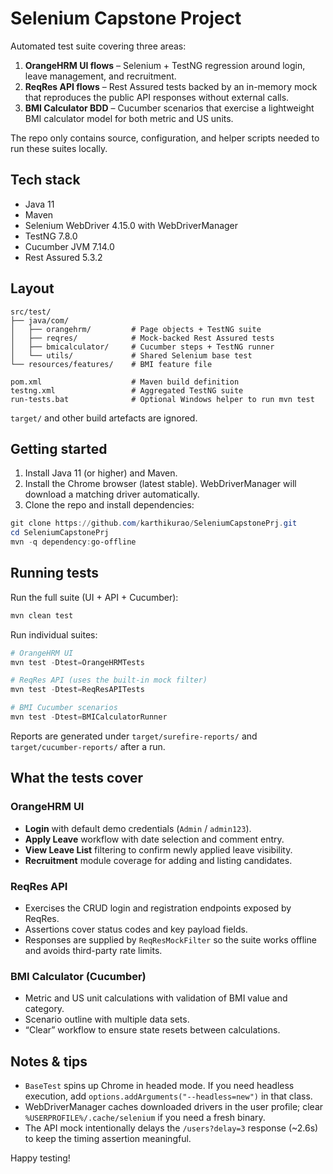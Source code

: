 # Selenium Capstone Project

Automated test suite covering three areas:

1. **OrangeHRM UI flows** – Selenium + TestNG regression around login, leave management, and recruitment.
2. **ReqRes API flows** – Rest Assured tests backed by an in-memory mock that reproduces the public API responses without external calls.
3. **BMI Calculator BDD** – Cucumber scenarios that exercise a lightweight BMI calculator model for both metric and US units.

The repo only contains source, configuration, and helper scripts needed to run these suites locally.

## Tech stack

- Java 11
- Maven
- Selenium WebDriver 4.15.0 with WebDriverManager
- TestNG 7.8.0
- Cucumber JVM 7.14.0
- Rest Assured 5.3.2

## Layout

```
src/test/
├── java/com/
│   ├── orangehrm/         # Page objects + TestNG suite
│   ├── reqres/            # Mock-backed Rest Assured tests
│   ├── bmicalculator/     # Cucumber steps + TestNG runner
│   └── utils/             # Shared Selenium base test
└── resources/features/    # BMI feature file

pom.xml                    # Maven build definition
testng.xml                 # Aggregated TestNG suite
run-tests.bat              # Optional Windows helper to run mvn test
```

`target/` and other build artefacts are ignored.

## Getting started

1. Install Java 11 (or higher) and Maven.
2. Install the Chrome browser (latest stable). WebDriverManager will download a matching driver automatically.
3. Clone the repo and install dependencies:

```powershell
git clone https://github.com/karthikurao/SeleniumCapstonePrj.git
cd SeleniumCapstonePrj
mvn -q dependency:go-offline
```

## Running tests

Run the full suite (UI + API + Cucumber):

```powershell
mvn clean test
```

Run individual suites:

```powershell
# OrangeHRM UI
mvn test -Dtest=OrangeHRMTests

# ReqRes API (uses the built-in mock filter)
mvn test -Dtest=ReqResAPITests

# BMI Cucumber scenarios
mvn test -Dtest=BMICalculatorRunner
```

Reports are generated under `target/surefire-reports/` and `target/cucumber-reports/` after a run.

## What the tests cover

### OrangeHRM UI

- **Login** with default demo credentials (`Admin` / `admin123`).
- **Apply Leave** workflow with date selection and comment entry.
- **View Leave List** filtering to confirm newly applied leave visibility.
- **Recruitment** module coverage for adding and listing candidates.

### ReqRes API

- Exercises the CRUD login and registration endpoints exposed by ReqRes.
- Assertions cover status codes and key payload fields.
- Responses are supplied by `ReqResMockFilter` so the suite works offline and avoids third-party rate limits.

### BMI Calculator (Cucumber)

- Metric and US unit calculations with validation of BMI value and category.
- Scenario outline with multiple data sets.
- “Clear” workflow to ensure state resets between calculations.

## Notes & tips

- `BaseTest` spins up Chrome in headed mode. If you need headless execution, add `options.addArguments("--headless=new")` in that class.
- WebDriverManager caches downloaded drivers in the user profile; clear `%USERPROFILE%/.cache/selenium` if you need a fresh binary.
- The API mock intentionally delays the `/users?delay=3` response (~2.6s) to keep the timing assertion meaningful.

Happy testing!

